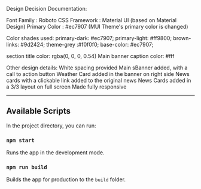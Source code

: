 Design Decision Documentation:

Font Family : Roboto 
CSS Framework : Material UI (based on Material Design)
Primary Color :  #ec7907  (MUI Theme's primary color is changed)

Color shades used:
primary-dark: #ec7907;
primary-light: #ff9800;
brown-links: #9d2424;
theme-grey :#f0f0f0;
base-color: #ec7907;

section title color: rgba(0, 0, 0, 0.54)
Main banner caption color: #fff

Other design details:
White spacing provided 
Main sBanner added, with a call to action button
Weather Card added in the banner on right side
News cards with a clickable link added to the original news
News Cards added  in a 3/3 layout on full screen
Made fully responsive


-------------------------------------------------------------------------------

## Available Scripts

In the project directory, you can run:

### `npm start`

Runs the app in the development mode.<br />


### `npm run build`

Builds the app for production to the `build` folder.<br />


